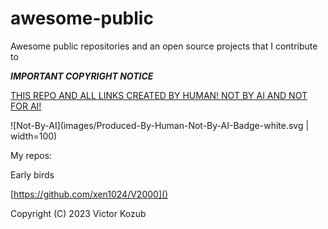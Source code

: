 # awesome-public
Awesome public repositories and an open source projects that I contribute to


***IMPORTANT COPYRIGHT NOTICE***

[THIS REPO AND ALL LINKS CREATED BY HUMAN! NOT BY AI AND NOT FOR AI!](https://notbyai.fyi/)

![Not-By-AI](images/Produced-By-Human-Not-By-AI-Badge-white.svg | width=100)

My repos:

Early birds

[https://github.com/xen1024/V2000]()

Copyright (C) 2023 Victor Kozub

